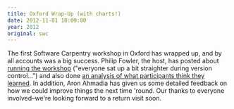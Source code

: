 ```yaml
---
title: Oxford Wrap-Up (with charts!)
date: 2012-11-01 10:00:00
year: 2012
original: swc
---
```


<p>The first Software Carpentry workshop in Oxford has wrapped up, and by all accounts was a big success. Philip Fowler, the host, has posted about <a href="http://philipwfowler.wordpress.com/2012/11/01/running-my-first-software-carpentry-workshop/">running the workshop</a> ("everyone sat up a bit straighter during version control…") and also done <a href="http://philipwfowler.wordpress.com/2012/11/01/feedback/">an analysis of what participants think they learned</a>. In addition, Aron Ahmadia has given us some detailed feedback on how we could improve things the next time 'round. Our thanks to everyone involved–we're looking forward to a return visit soon.</p>

